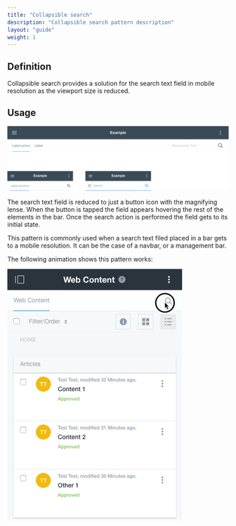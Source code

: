 ```yaml
---
title: "Collapsible search"
description: "Collapsible search pattern description"
layout: "guide"
weight: 1
---
```


## Definition

Collapsible search provides a solution for the search text field in mobile resolution as the viewport size is reduced.

## Usage

![default image](../../../images/searchCollapse.png)

The search text field is reduced to just a button icon with the magnifying lense. When the button is tapped the field appears hovering the rest of the elements in the bar. Once the search action is performed the field gets to its initial state.

This pattern is commonly used when a search text filed placed in a bar gets to a mobile resolution. It can be the case of a navbar, or a management bar.

The following animation shows this pattern works:

![default image](../../../images/searchCollapseExample.gif)

